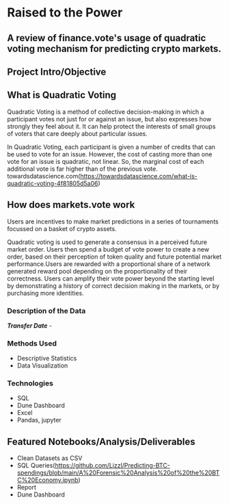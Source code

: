 # Raised to the Power 
## A review of finance.vote's usage of quadratic voting mechanism for predicting crypto markets.


## Project Intro/Objective


## What is Quadratic Voting
Quadratic Voting is a method of collective decision-making in which a participant votes not just for or against an issue, but also expresses how strongly they feel about it. It can help protect the interests of small groups of voters that care deeply about particular issues. 

In Quadratic Voting, each participant is given a number of credits that can be used to vote for an issue. However, the cost of casting more than one vote for an issue is quadratic, not linear. So, the marginal cost of each additional vote is far higher than of the previous vote.
towardsdatascience.com(https://towardsdatascience.com/what-is-quadratic-voting-4f81805d5a06)

## How does markets.vote work
Users are incentives to make market predictions in a series of tournaments focussed on a basket of crypto assets. 

Quadratic voting is used to generate a consensus in a perceived future market order. Users then spend a budget of vote power to create a new order, based on their perception of token quality and future potential market performance.Users are rewarded with a proportional share of a network generated reward pool depending on the proportionality of their correctness. Users can amplify their vote power beyond the starting level by demonstrating a history of correct decision making in the markets, or by purchasing more identities.








### Description of the Data



***Transfer Date*** - 



### Methods Used
* Descriptive Statistics
* Data Visualization


### Technologies
* SQL
* Dune Dashboard
* Excel
* Pandas, jupyter


## Featured Notebooks/Analysis/Deliverables
* Clean Datasets as CSV 
* SQL Queries(https://github.com/Lizzl/Predicting-BTC-spendings/blob/main/A%20Forensic%20Analysis%20of%20the%20BTC%20Economy.ipynb)
* Report
* Dune Dashboard 


